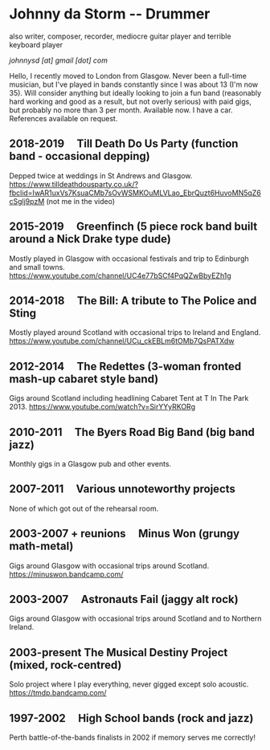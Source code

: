 # Johnny da Storm -- Drummer

also writer, composer, recorder, mediocre guitar player and terrible keyboard player

*johnnysd [at] gmail [dot] com*

Hello, I recently moved to London from Glasgow. Never been a full-time musician, but I've played in bands constantly since I was about 13 (I'm now 35). Will consider anything but ideally looking to join a fun band (reasonably hard working and good as a result, but not overly serious) with paid gigs, but probably no more than 3 per month. Available now. I have a car. References available on request.

2018-2019     Till Death Do Us Party (function band - occasional depping)
-------------------------------------------------------------------------
Depped twice at weddings in St Andrews and Glasgow.
<https://www.tilldeathdousparty.co.uk/?fbclid=IwAR1uxVs7KsuaCMb7sOvWSMKOuMLVLao_EbrQuzt6HuvoMN5qZ6cSglj9pzM> (not me in the video)

2015-2019     Greenfinch (5 piece rock band built around a Nick Drake type dude)
--------------------------------------------------------------------------------
Mostly played in Glasgow with occasional festivals and trip to Edinburgh and small towns.
<https://www.youtube.com/channel/UC4e77bSCf4PqQZwBbyEZh1g>

2014-2018     The Bill: A tribute to The Police and Sting
---------------------------------------------------------
Mostly played around Scotland with occasional trips to Ireland and England.
<https://www.youtube.com/channel/UCu_ckEBLm6tOMb7QsPATXdw>

2012-2014     The Redettes (3-woman fronted mash-up cabaret style band)
-----------------------------------------------------------------------
Gigs around Scotland including headlining Cabaret Tent at T In The Park 2013.
<https://www.youtube.com/watch?v=SirYYyRKORg>

2010-2011     The Byers Road Big Band (big band jazz)
-----------------------------------------------------
Monthly gigs in a Glasgow pub and other events.

2007-2011     Various unnoteworthy projects
-------------------------------------------
None of which got out of the rehearsal room.

2003-2007 + reunions     Minus Won (grungy math-metal)
------------------------------------------------------------------------
Gigs around Glasgow with occasional trips around Scotland.
<https://minuswon.bandcamp.com/>

2003-2007     Astronauts Fail (jaggy alt rock)
----------------------------------------------
Gigs around Glasgow with occasional trips around Scotland and to Northern Ireland.

2003-present The Musical Destiny Project (mixed, rock-centred)
--------------------------------------------------------------
Solo project where I play everything, never gigged except solo acoustic.
<https://tmdp.bandcamp.com/>

1997-2002     High School bands (rock and jazz)
-----------------------------------------------
Perth battle-of-the-bands finalists in 2002 if memory serves me correctly!
